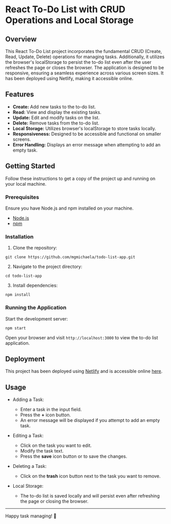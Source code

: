 # React To-Do List with CRUD Operations and Local Storage

## Overview
This React To-Do List project incorporates the fundamental CRUD (Create, Read, Update, Delete) operations for managing tasks. Additionally, it utilizes the browser's localStorage to persist the to-do list even after the user refreshes the page or closes the browser. The application is designed to be responsive, ensuring a seamless experience across various screen sizes. It has been deployed using Netlify, making it accessible online.

## Features
- **Create:** Add new tasks to the to-do list.
- **Read:** View and display the existing tasks.
- **Update:** Edit and modify tasks on the list.
- **Delete:** Remove tasks from the to-do list.
- **Local Storage:** Utilizes browser's localStorage to store tasks locally.
- **Responsiveness:** Designed to be accessible and functional on smaller screens.
- **Error Handling:** Displays an error message when attempting to add an empty task.

## Getting Started
Follow these instructions to get a copy of the project up and running on your local machine.

### Prerequisites
Ensure you have Node.js and npm installed on your machine.

- [Node.js](https://nodejs.org/en)
- [npm](https://www.npmjs.com/)

### Installation
1. Clone the repository:
```
git clone https://github.com/mgmichaela/todo-list-app.git
```

2. Navigate to the project directory:
```
cd todo-list-app
```

3. Install dependencies:
```
npm install
```

### Running the Application
Start the development server:
```
npm start
```

Open your browser and visit `http://localhost:3000` to view the to-do list application.

## Deployment
This project has been deployed using [Netlify](https://www.netlify.com/) and is accessible online [here](https://stellar-genie-b39894.netlify.app/).

## Usage
- Adding a Task:
  - Enter a task in the input field.
  - Press the **+** icon button.
  - An error message will be displayed if you attempt to add an empty task.

- Editing a Task:
  - Click on the task you want to edit.
  - Modify the task text.
  - Press the **save** icon button or to save the changes.

- Deleting a Task:
  - Click on the **trash** icon button next to the task you want to remove.

- Local Storage:
  - The to-do list is saved locally and will persist even after refreshing the page or closing the browser.
---

Happy task managing! 🚀
